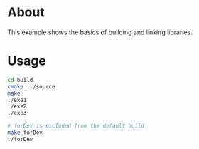 # About

This example shows the basics of building and linking libraries.

# Usage

```bash
cd build
cmake ../source
make
./exe1
./exe2
./exe3

# forDev is excluded from the default build
make forDev
./forDev
```
